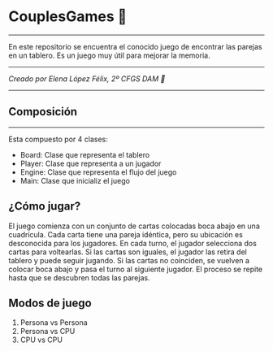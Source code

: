 # **CouplesGames 🎴**
---

En este repositorio se encuentra el conocido juego de encontrar las parejas en un tablero. Es un juego muy útil para mejorar la memoria.

---

*Creado por Elena López Félix, 2º CFGS DAM 📝*

---

## Composición
---
Esta compuesto por 4 clases:

- Board: Clase que representa el tablero
- Player: Clase que representa a un jugador
- Engine: Clase que representa el flujo del juego
- Main: Clase que inicializ el juego

## ¿Cómo jugar?
El juego comienza con un conjunto de cartas colocadas boca abajo en una
cuadrícula. Cada carta tiene una pareja idéntica, pero su ubicación es desconocida para los
jugadores. En cada turno, el jugador selecciona dos cartas para voltearlas. Si las cartas son
iguales, el jugador las retira del tablero y puede seguir jugando. Si las cartas no coinciden,
se vuelven a colocar boca abajo y pasa el turno al siguiente jugador. El proceso se repite
hasta que se descubren todas las parejas.

## Modos de juego
1. Persona vs Persona
2. Persona vs CPU
3. CPU vs CPU